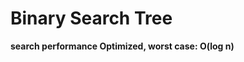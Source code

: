 # Binary Search Tree
**search performance Optimized, worst case: O(log n)**

<img src="https://i.imgur.com/rYgGEU4.webp" alt="" align="center">